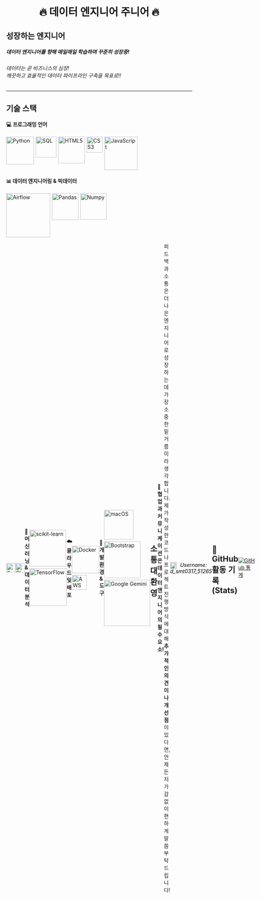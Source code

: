 <div align="center">
    
# 🔥 데이터 엔지니어 주니어 🔥

</div>

## 성장하는 엔지니어

##### **데이터 엔지니어**를 향해 매일매일 학습하며 꾸준히 성장중!

###### 데이터는 곧 비즈니스의 심장!<br> 깨끗하고 효율적인 데이터 파이프라인 구축을 목표로!!

---

## 기술 스택

#### 💻 프로그래밍 언어

<div style="display: flex; flex-wrap: wrap; gap: 5px;">
    <img alt="Python" src="https://img.shields.io/badge/Python-3776AB?style=flat&logo=python&logoColor=white" width="75">
    <img alt="SQL" src="https://img.shields.io/badge/SQL-4479A1?style=flat&logo=mysql&logoColor=white" width="56">
    <img alt="HTML5" src="https://img.shields.io/badge/HTML5-E34F26?style=flat&logo=html5&logoColor=white" width="72">
    <img alt="CSS3" src="https://img.shields.io/badge/CSS3-1572B6?style=flat&logo=css3&logoColor=white" width="43">
    <img alt="JavaScript" src="https://img.shields.io/badge/javascript-%23323330.svg?style=flat&logo=javascript&logoColor=%23F7DF1E" width="90">
</div>

#### 📊 데이터 엔지니어링 & 빅데이터

<div style="display: flex; flex-wrap: wrap; gap: 5px;">
    <img alt="Airflow" src="https://img.shields.io/badge/Apache_Airflow-017CEE?style=flat&logo=apache-airflow&logoColor=white" width="119">
    <img alt="Pandas" src="https://img.shields.io/badge/Pandas-150458?style=flat&logo=pandas&logoColor=white" width="72">
    <img alt="Numpy" src="https://img.shields.io/badge/numpy-%23013243.svg?style=flat&logo=numpy&logoColor=white" width="71">
</div>

<div style="display: flex; align-items: center;">
    <img alt="Spark" src="https://img.shields.io/badge/Apache_Spark-E25A1C?style=flat&logo=apachespark&logoColor=white" height="25">
    <img alt="Plan" src="https://img.shields.io/badge/%E2%9C%A8%20(계획%20중)-white?style=flat-square&color=white&labelColor=white&logoColor=black" height="25">

#### 🧠 머신러닝 & 데이터 분석

<div style="display: flex; flex-wrap: wrap; gap: 5px;">
    <img alt="scikit-learn" src="https://img.shields.io/badge/scikit--learn-%23F7931E.svg?style=flat&logo=scikit-learn&logoColor=white" width="99">
    <img alt="TensorFlow" src="https://img.shields.io/badge/TensorFlow-%23FF6F00.svg?style=flat&logo=TensorFlow&logoColor=white" width="101">
</div>

#### ☁️ 클라우드 및 배포

<div style="display: flex; flex-wrap: wrap; gap: 5px;">
    <img alt="Docker" src="https://img.shields.io/badge/Docker-2496ED?style=flat&logo=docker&logoColor=white" width="74">
    <img alt="AWS" src="https://img.shields.io/badge/AWS-232F3E?style=flat&logo=amazon-aws&logoColor=white" width="40">
</div>

#### 📏 개발 환경 & 도구

<div style="display: flex; flex-wrap: wrap; gap: 5px;">
    <img alt="macOS" src="https://img.shields.io/badge/mac%20os-000000?style=flat&logo=macos&logoColor=F0F0F0" width="80">
    <img alt="Bootstrap" src="https://img.shields.io/badge/bootstrap-%238511FA.svg?style=flat&logo=bootstrap&logoColor=white" width="99">
    <img alt="Google Gemini" src="https://img.shields.io/badge/google%20gemini-8E75B2?style=flat&logo=google%20gemini&logoColor=white" width="125">
</div>

---

## 소통 대환영

#### 💬 협업과 커뮤니케이션은 데이터 엔지니어의 필수요소!

피드백과 소통은 더 나은 엔지니어로 성장하는 데 가장 소중한 밑거름이라 생각합니다. <br>
제가 작성한 코드나 프로젝트 진행 방식에 대해 **추가적인 의견이나 개선점**이 있다면, 언제든지 가감 없이 편하게 말씀 부탁드립니다!

<h6 style="margin: 0; padding: 0; line-height: 1;">
    <img src="https://img.icons8.com/color/48/discord--v2.png" alt="Discord" height="18" style="vertical-align: middle; margin-right: 5px;">
    <span style="color: black;">Username: d_smt0317_51265</span>
</h6>

---

## 💎 GitHub 활동 기록 (Stats)

[![GitHub 통계](https://github-readme-stats.vercel.app/api?username=dyang-Y&show_icons=true&theme=default&hide_border=true)](https://github.com/dyang-Y)

</div>
<!--
**dyang-Y/dyang-Y** is a ✨ _special_ ✨ repository because its `README.md` (this file) appears on your GitHub profile.

Here are some ideas to get you started:

- 🔭 I’m currently working on ...
- 🌱 I’m currently learning ...
- 👯 I’m looking to collaborate on ...
- 🤔 I’m looking for help with ...
- 💬 Ask me about ...
- 📫 How to reach me: ...
- 😄 Pronouns: ...
- ⚡ Fun fact: ...
-->
